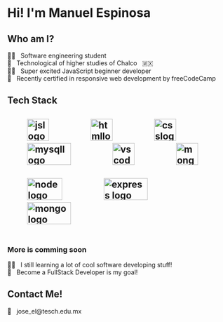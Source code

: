 <h1>Hi! I'm Manuel Espinosa</h1>

<h2>Who am I?</h2>

👨‍🎓 &nbsp; Software engineering student <br>
🏫 &nbsp; Technological of higher studies of Chalco &nbsp; 🇲🇽<br>
🏋️‍♂️ &nbsp; Super excited JavaScript beginner developer <br>
📜 &nbsp; Recently certified in responsive web development by freeCodeCamp <br>


<h2>Tech Stack<h2>
<div>
<img src="https://i.ibb.co/BNC7vs8/jslogo.png" alt="jslogo" width="50" height="50" hspace="45">
<img src="https://i.ibb.co/685Zbq6/htmllogo.png" alt="htmllogo" width="50" height="50" hspace="45">
<img src="https://i.ibb.co/MSWgbNW/csslogo.png" alt="csslogo" width="50" height="50" hspace="45">
<img src="https://i.ibb.co/gwJHMfk/mysqllogo.png" alt="mysqllogo" width="100" height="50" hspace="45">
<img src="https://i.ibb.co/QMpRVgj/vscodelogo.png" alt="vscodelogo" width="50" height="50" hspace="45">
<img src="https://upload.wikimedia.org/wikipedia/commons/thumb/4/47/React.svg/2300px-React.svg.png" alt="mongo logo" width="50" height="50" hspace="45">
 <br>
 <br>
<img src="https://upload.wikimedia.org/wikipedia/commons/thumb/d/d9/Node.js_logo.svg/1280px-Node.js_logo.svg.png" alt="node logo" width="80" height="50" hspace="45">
<img src="https://upload.wikimedia.org/wikipedia/commons/6/64/Expressjs.png" alt="express logo" width="100" height="50" hspace="45">
<img src="https://upload.wikimedia.org/wikipedia/commons/thumb/9/93/MongoDB_Logo.svg/2560px-MongoDB_Logo.svg.png" alt="mongo logo" width="100" height="50" hspace="45">
 

 
</div>
<br>
<h3>More is comming soon</h3>
🧗‍♂ &nbsp; I still learning a lot of cool software developing stuff! <br>
🎯 &nbsp; Become a FullStack Developer is my goal!<br>

<h2>Contact Me!</h2>
💌 &nbsp; jose_el@tesch.edu.mx
  

 

 

